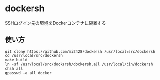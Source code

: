 # dockersh
SSHログイン先の環境をDockerコンテナに隔離する

## 使い方
```
git clone https://github.com/mi2428/dockersh /usr/local/src/dockersh
cd /usr/local/src/dockersh
make build
ln -sf /usr/local/src/dockersh/dockersh.all /usr/local/bin/dockersh
chsh all
gpasswd -a all docker
```
